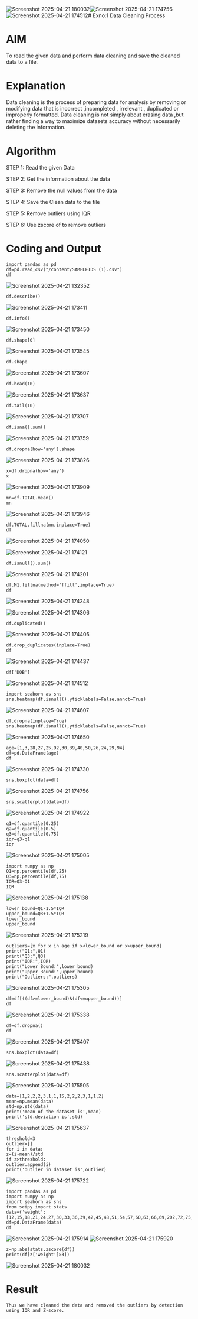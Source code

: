 ![Screenshot 2025-04-21 180032](https://github.com/user-attachments/assets/896f58c0-127e-476d-bc02-d3290f4388a5)![Screenshot 2025-04-21 174756](https://github.com/user-attachments/assets/8e5e1330-7cd0-4e0e-90a5-a9b775a59dd4)![Screenshot 2025-04-21 174512](https://github.com/user-attachments/assets/9b6846fb-4687-4133-80fd-2301ae075190)# Exno:1
Data Cleaning Process

# AIM
To read the given data and perform data cleaning and save the cleaned data to a file.

# Explanation
Data cleaning is the process of preparing data for analysis by removing or modifying data that is incorrect ,incompleted , irrelevant , duplicated or improperly formatted. Data cleaning is not simply about erasing data ,but rather finding a way to maximize datasets accuracy without necessarily deleting the information.

# Algorithm
STEP 1: Read the given Data

STEP 2: Get the information about the data

STEP 3: Remove the null values from the data

STEP 4: Save the Clean data to the file

STEP 5: Remove outliers using IQR

STEP 6: Use zscore of to remove outliers

# Coding and Output

```
import pandas as pd
df=pd.read_csv("/content/SAMPLEIDS (1).csv")
df
```
![Screenshot 2025-04-21 132352](https://github.com/user-attachments/assets/f09e1419-28e2-456c-a808-17946c6500bc)

```
df.describe()
```
![Screenshot 2025-04-21 173411](https://github.com/user-attachments/assets/ca8a9843-20c2-4128-966e-7f52ab5f055d)

```
df.info()
```

![Screenshot 2025-04-21 173450](https://github.com/user-attachments/assets/77aec8a4-09cb-4c29-8f12-231a2331d679)

```
df.shape[0]
```
![Screenshot 2025-04-21 173545](https://github.com/user-attachments/assets/67f5903a-8784-42bf-8d57-8238e419f309)

```
df.shape
```
![Screenshot 2025-04-21 173607](https://github.com/user-attachments/assets/42f31758-c3a2-4994-81a0-2ec3518a1d92)

```
df.head(10)
```
![Screenshot 2025-04-21 173637](https://github.com/user-attachments/assets/18b3e566-55b5-4c96-b34b-dccb2651c14c)

```
df.tail(10)
```
![Screenshot 2025-04-21 173707](https://github.com/user-attachments/assets/3e27fbb5-a967-44fe-90a0-b422fbd4e243)

```
df.isna().sum()
```
![Screenshot 2025-04-21 173759](https://github.com/user-attachments/assets/cb5dbc21-7b1d-4190-a0eb-61a78b6d28a8)

```
df.dropna(how='any').shape
```
![Screenshot 2025-04-21 173826](https://github.com/user-attachments/assets/9d6472b3-0823-477a-a94d-28c32afe28d1)

```
x=df.dropna(how='any')
x
```
![Screenshot 2025-04-21 173909](https://github.com/user-attachments/assets/3319fb97-858b-4229-9cca-fe64c738c91c)

```
mn=df.TOTAL.mean()
mn
```
![Screenshot 2025-04-21 173946](https://github.com/user-attachments/assets/6ffb2662-1d6d-4fd7-a259-090e95d11248)

```
df.TOTAL.fillna(mn,inplace=True)
df
```
![Screenshot 2025-04-21 174050](https://github.com/user-attachments/assets/f2b60fd1-3a0d-4000-837f-14452a1d39c5)

![Screenshot 2025-04-21 174121](https://github.com/user-attachments/assets/e9d90c58-e8ad-4e3c-9f1f-2e3450c2658f)

```
df.isnull().sum()
```
![Screenshot 2025-04-21 174201](https://github.com/user-attachments/assets/b7cd1c54-fe52-48ed-8fe1-0dc2e716bbfe)

```
df.M1.fillna(method='ffill',inplace=True)
df
```
![Screenshot 2025-04-21 174248](https://github.com/user-attachments/assets/c5bd3277-d21b-4d8b-b2fe-b6047eacc876)

![Screenshot 2025-04-21 174306](https://github.com/user-attachments/assets/8e21873c-d8e8-4fc6-a7cc-e2448608a443)

```
df.duplicated()
```
![Screenshot 2025-04-21 174405](https://github.com/user-attachments/assets/b8f1aa38-a506-4856-ad48-c39e55d11918)

```
df.drop_duplicates(inplace=True)
df
```
![Screenshot 2025-04-21 174437](https://github.com/user-attachments/assets/f8498284-1334-4b1f-9b00-c3b47392d7ad)

```
df['DOB']
```
![Screenshot 2025-04-21 174512](https://github.com/user-attachments/assets/849cea36-9b83-4231-ac03-49f602bc04ea)

```
import seaborn as sns
sns.heatmap(df.isnull(),yticklabels=False,annot=True)
```
![Screenshot 2025-04-21 174607](https://github.com/user-attachments/assets/c08ab7e6-5b61-4b07-8de0-ebc9f9b017ec)

```
df.dropna(inplace=True)
sns.heatmap(df.isnull(),yticklabels=False,annot=True)
```

![Screenshot 2025-04-21 174650](https://github.com/user-attachments/assets/9f7e3d2c-99eb-4e61-80e7-609545d6bff8)

```
age=[1,3,28,27,25,92,30,39,40,50,26,24,29,94]
df=pd.DataFrame(age)
df
```

![Screenshot 2025-04-21 174730](https://github.com/user-attachments/assets/79659b2e-f555-4245-9331-0a2edd097cc0)

```
sns.boxplot(data=df)
```

![Screenshot 2025-04-21 174756](https://github.com/user-attachments/assets/53aa5407-1f78-4e4b-9a7d-456a5f0ccfe8)

```
sns.scatterplot(data=df)
```

![Screenshot 2025-04-21 174922](https://github.com/user-attachments/assets/60842fdb-d847-4103-a259-3e0b97ed1a1c)

```
q1=df.quantile(0.25)
q2=df.quantile(0.5)
q3=df.quantile(0.75)
iqr=q3-q1
iqr
```
![Screenshot 2025-04-21 175005](https://github.com/user-attachments/assets/121688d0-3a8e-42fa-8b16-16616ace2582)

```
import numpy as np
Q1=np.percentile(df,25)
Q3=np.percentile(df,75)
IQR=Q3-Q1
IQR
```
![Screenshot 2025-04-21 175138](https://github.com/user-attachments/assets/7a0158ce-fe5a-477f-bb7a-5e623a0b7e56)

```
lower_bound=Q1-1.5*IQR
upper_bound=Q3+1.5*IQR
lower_bound
upper_bound
```

![Screenshot 2025-04-21 175219](https://github.com/user-attachments/assets/2d08f40d-1c6e-4502-a141-5c58f36752d2)

```
outliers=[x for x in age if x<lower_bound or x>upper_bound]
print("Q1:",Q1)
print("Q3:",Q3)
print("IQR:",IQR)
print("Lower Bound:",lower_bound)
print("Upper Bound:",upper_bound)
print("Outliers:",outliers)
```

![Screenshot 2025-04-21 175305](https://github.com/user-attachments/assets/193f6429-dd1e-4b22-9ef8-d8945e31697e)

```
df=df[((df>=lower_bound)&(df<=upper_bound))]
df
```
![Screenshot 2025-04-21 175338](https://github.com/user-attachments/assets/098863f6-532c-47b3-b925-8e0a613fe133)

```
df=df.dropna()
df
```
![Screenshot 2025-04-21 175407](https://github.com/user-attachments/assets/d4806840-96a5-4c74-8aa7-892388bb29f4)

```
sns.boxplot(data=df)
```
![Screenshot 2025-04-21 175438](https://github.com/user-attachments/assets/a8bd8a30-4e5f-413b-ac5e-48de133ae2cf)

```
sns.scatterplot(data=df)
```
![Screenshot 2025-04-21 175505](https://github.com/user-attachments/assets/24b4a097-7f75-4fc7-a3be-bc4050f530e2)

```
data=[1,2,2,2,3,1,1,15,2,2,2,3,1,1,2]
mean=np.mean(data)
std=np.std(data)
print('mean of the dataset is',mean)
print('std.deviation is',std)
```
![Screenshot 2025-04-21 175637](https://github.com/user-attachments/assets/ceab5ae2-1df0-4816-9a63-89b3c0785759)

```
threshold=3
outlier=[]
for i in data:
z=(i-mean)/std
if z>threshold:
outlier.append(i)
print('outlier in dataset is',outlier)
```
![Screenshot 2025-04-21 175722](https://github.com/user-attachments/assets/dd68ce33-f4e8-4619-b732-c26801cd6c6b)

```
import pandas as pd
import numpy as np
import seaborn as sns
from scipy import stats
data={'weight':[12,15,18,21,24,27,30,33,36,39,42,45,48,51,54,57,60,63,66,69,202,72,75,78,81,84,232,87,90,93,96,99,258]}
df=pd.DataFrame(data)
df
```
![Screenshot 2025-04-21 175914](https://github.com/user-attachments/assets/a2e077ae-940e-4c48-a696-83ec829e4fc4)
![Screenshot 2025-04-21 175920](https://github.com/user-attachments/assets/cebd368b-bed9-4cdd-a285-a8a36af8ff5f)

```
z=np.abs(stats.zscore(df))
print(df[z['weight']>3])
```
![Screenshot 2025-04-21 180032](https://github.com/user-attachments/assets/56ac36ad-3c95-40c2-8f11-bbf41f6e74c5)


# Result

```
Thus we have cleaned the data and removed the outliers by detection using IQR and Z-score.
```
